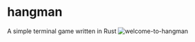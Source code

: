 # hangman
A simple terminal game written in Rust
![welcome-to-hangman](https://github.com/seanledesma/hangman/assets/87875153/fe78d663-78d5-4b49-8a7a-b62982fc0205)

